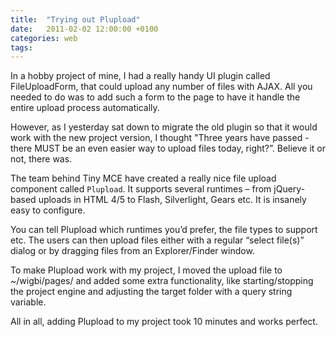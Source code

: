 ```yaml
---
title:	"Trying out Plupload"
date:	2011-02-02 12:00:00 +0100
categories: web
tags: 	
---
```



In a hobby project of mine, I had a really handy UI plugin called FileUploadForm,
that could upload any number of files with AJAX. All you needed to do was to add
such a form to the page to have it handle the entire upload process automatically.

However, as I yesterday sat down to migrate the old plugin so that it would work
with the new project version, I thought "Three years have passed - there MUST be
an even easier way to upload files today, right?”. Believe it or not, there was.

The team behind Tiny MCE have created a really nice file upload component called
`Plupload`. It supports several runtimes – from jQuery-based uploads in HTML 4/5
to Flash, Silverlight, Gears etc. It is insanely easy to configure.

You can tell Plupload which runtimes you’d prefer, the file types to support etc.
The users can then upload files either with a regular “select file(s)” dialog or
by dragging files from an Explorer/Finder window.

To make Plupload work with my project, I moved the upload file to ~/wigbi/pages/
and added some extra functionality, like starting/stopping the project engine and
adjusting the target folder with a query string variable.

All in all, adding Plupload to my project took 10 minutes and works perfect.